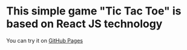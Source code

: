 # This simple game "Tic Tac Toe" is based on React JS technology

You can try it on [GitHub Pages](https://hamaren.github.io/tic-tac-toe)
